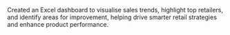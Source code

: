 Created an Excel dashboard to visualise sales trends, highlight top retailers, and identify areas for improvement, helping drive smarter retail strategies and enhance product performance.
